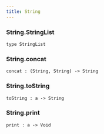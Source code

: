```yaml
---
title: String
---
```


### String.**StringList**

```grain
type StringList
```

### String.**concat**

```grain
concat : (String, String) -> String
```

### String.**toString**

```grain
toString : a -> String
```

### String.**print**

```grain
print : a -> Void
```

